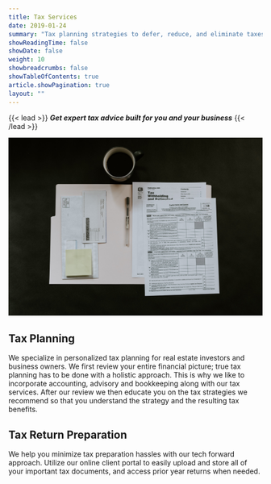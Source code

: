 ```yaml
---
title: Tax Services
date: 2019-01-24
summary: "Tax planning strategies to defer, reduce, and eliminate taxes. Tax return preparation services that are accurate and on-time. We utilize technology to make the process as painless as possible"
showReadingTime: false
showDate: false
weight: 10
showbreadcrumbs: false
showTableOfContents: true
article.showPagination: true
layout: ""
---
```


{{< lead >}}
***Get expert tax advice built for you and your business***
{{< /lead >}}

![Tax returns](tax-prep.jpg) 

## **Tax Planning**
We specialize in personalized tax planning for real estate investors and business owners. We first review your entire financial picture; true tax planning has to be done with a holistic approach. This is why we like to incorporate accounting, advisory and bookkeeping along with our tax services. After our review we then educate you on the tax strategies we recommend so that you understand the strategy and the resulting tax benefits.

## **Tax Return Preparation** 
We help you minimize tax preparation hassles with our tech forward approach. Utilize our online client portal to easily upload and store all of your important tax documents, and access prior year returns when needed.


<br>
<br>
<br>
